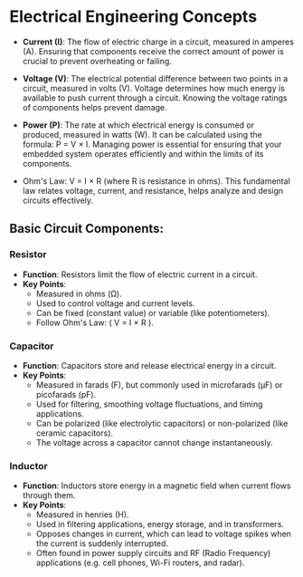 # Electrical Engineering Concepts

- **Current (I)**: The flow of electric charge in a circuit, measured in amperes (A). Ensuring that components receive the correct amount of power is crucial to prevent overheating or failing.
- **Voltage (V)**: The electrical potential difference between two points in a circuit, measured in volts (V). Voltage determines how much energy is available to push current through a circuit. Knowing the voltage ratings of components helps prevent damage.
- **Power (P)**: The rate at which electrical energy is consumed or produced, measured in watts (W). It can be calculated using the formula: P = V × I. Managing power is essential for ensuring that your embedded system operates efficiently and within the limits of its components.

- Ohm's Law: V = I × R (where R is resistance in ohms). This fundamental law relates voltage, current, and resistance, helps analyze and design circuits effectively.

## Basic Circuit Components:

### Resistor
- **Function**: Resistors limit the flow of electric current in a circuit.
- **Key Points**:
  - Measured in ohms (Ω).
  - Used to control voltage and current levels.
  - Can be fixed (constant value) or variable (like potentiometers).
  - Follow Ohm's Law: \( V = I × R \).

### Capacitor
- **Function**: Capacitors store and release electrical energy in a circuit.
- **Key Points**:
  - Measured in farads (F), but commonly used in microfarads (µF) or picofarads (pF).
  - Used for filtering, smoothing voltage fluctuations, and timing applications.
  - Can be polarized (like electrolytic capacitors) or non-polarized (like ceramic capacitors).
  - The voltage across a capacitor cannot change instantaneously.

### Inductor
- **Function**: Inductors store energy in a magnetic field when current flows through them.
- **Key Points**:
  - Measured in henries (H).
  - Used in filtering applications, energy storage, and in transformers.
  - Opposes changes in current, which can lead to voltage spikes when the current is suddenly interrupted.
  - Often found in power supply circuits and RF (Radio Frequency) applications (e.g. cell phones, Wi-Fi routers, and radar).